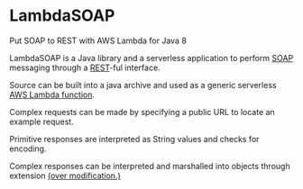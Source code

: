 # LambdaSOAP
Put SOAP to REST with AWS Lambda for Java 8

LambdaSOAP is a Java library and a serverless application to perform [SOAP][soap] messaging through a [REST][rest]-ful interface.

Source can be built into a java archive and used as a generic serverless [AWS Lambda function][aws-lambda].

Complex requests can be made by specifying a public URL to locate an example request.

Primitive responses are interpreted as String values and checks for encoding.

Complex responses can be interpreted and marshalled into objects through extension [(over modification.)][open-closed]

  [open-closed]: https://en.wikipedia.org/wiki/Open–closed_principle
  [aws-lambda]: https://aws.amazon.com/lambda/
  [rest]: https://en.wikipedia.org/wiki/Representational_state_transfer
  [soap]: https://en.wikipedia.org/wiki/SOAP